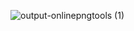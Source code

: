 ![output-onlinepngtools (1)](https://user-images.githubusercontent.com/65448559/183262977-4c34e670-5c13-4d50-8294-156fd6ba7ef0.png)
